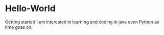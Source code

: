 # Hello-World
Getting started
I am interested in learning and coding in java
even Python as time goes on.
